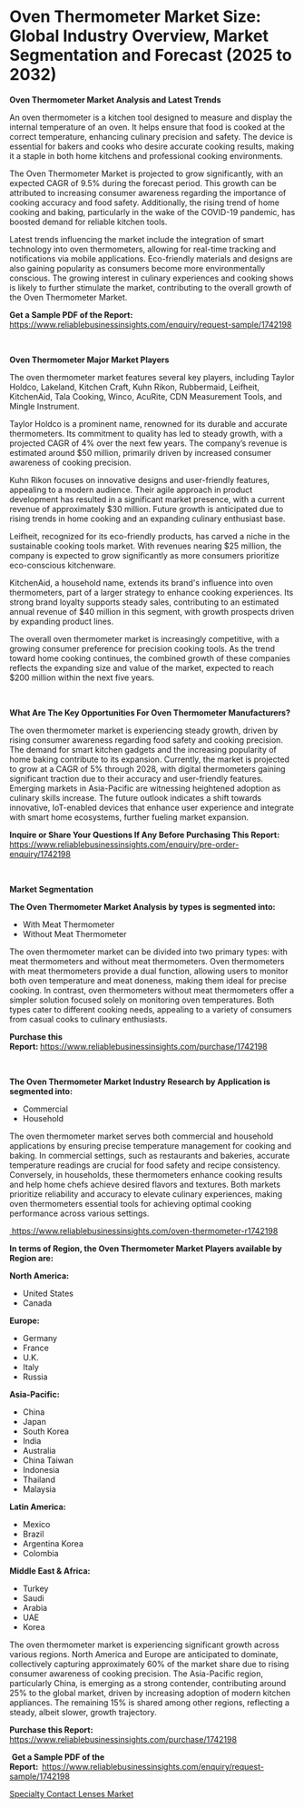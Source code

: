 <p><h1>Oven Thermometer Market Size: Global Industry Overview, Market Segmentation and Forecast (2025 to 2032)</h1></p><p><strong>Oven Thermometer Market Analysis and Latest Trends</strong></p>
<p><p>An oven thermometer is a kitchen tool designed to measure and display the internal temperature of an oven. It helps ensure that food is cooked at the correct temperature, enhancing culinary precision and safety. The device is essential for bakers and cooks who desire accurate cooking results, making it a staple in both home kitchens and professional cooking environments.</p><p>The Oven Thermometer Market is projected to grow significantly, with an expected CAGR of 9.5% during the forecast period. This growth can be attributed to increasing consumer awareness regarding the importance of cooking accuracy and food safety. Additionally, the rising trend of home cooking and baking, particularly in the wake of the COVID-19 pandemic, has boosted demand for reliable kitchen tools.</p><p>Latest trends influencing the market include the integration of smart technology into oven thermometers, allowing for real-time tracking and notifications via mobile applications. Eco-friendly materials and designs are also gaining popularity as consumers become more environmentally conscious. The growing interest in culinary experiences and cooking shows is likely to further stimulate the market, contributing to the overall growth of the Oven Thermometer Market.</p></p>
<p><strong>Get a Sample PDF of the Report:&nbsp;</strong> <a href="https://www.reliablebusinessinsights.com/enquiry/request-sample/1742198?utm_campaign=2121&utm_medium=2&utm_source=Github&utm_content=ia&utm_term=09022025&utm_id=oven-thermometer">https://www.reliablebusinessinsights.com/enquiry/request-sample/1742198</a></p>
<p>&nbsp;</p>
<p><strong>Oven Thermometer Major Market Players</strong></p>
<p><p>The oven thermometer market features several key players, including Taylor Holdco, Lakeland, Kitchen Craft, Kuhn Rikon, Rubbermaid, Leifheit, KitchenAid, Tala Cooking, Winco, AcuRite, CDN Measurement Tools, and Mingle Instrument. </p><p>Taylor Holdco is a prominent name, renowned for its durable and accurate thermometers. Its commitment to quality has led to steady growth, with a projected CAGR of 4% over the next few years. The company’s revenue is estimated around $50 million, primarily driven by increased consumer awareness of cooking precision.</p><p>Kuhn Rikon focuses on innovative designs and user-friendly features, appealing to a modern audience. Their agile approach in product development has resulted in a significant market presence, with a current revenue of approximately $30 million. Future growth is anticipated due to rising trends in home cooking and an expanding culinary enthusiast base.</p><p>Leifheit, recognized for its eco-friendly products, has carved a niche in the sustainable cooking tools market. With revenues nearing $25 million, the company is expected to grow significantly as more consumers prioritize eco-conscious kitchenware.</p><p>KitchenAid, a household name, extends its brand's influence into oven thermometers, part of a larger strategy to enhance cooking experiences. Its strong brand loyalty supports steady sales, contributing to an estimated annual revenue of $40 million in this segment, with growth prospects driven by expanding product lines.</p><p>The overall oven thermometer market is increasingly competitive, with a growing consumer preference for precision cooking tools. As the trend toward home cooking continues, the combined growth of these companies reflects the expanding size and value of the market, expected to reach $200 million within the next five years.</p></p>
<p>&nbsp;</p>
<p><strong>What Are The Key Opportunities For Oven Thermometer Manufacturers?</strong></p>
<p><p>The oven thermometer market is experiencing steady growth, driven by rising consumer awareness regarding food safety and cooking precision. The demand for smart kitchen gadgets and the increasing popularity of home baking contribute to its expansion. Currently, the market is projected to grow at a CAGR of 5% through 2028, with digital thermometers gaining significant traction due to their accuracy and user-friendly features. Emerging markets in Asia-Pacific are witnessing heightened adoption as culinary skills increase. The future outlook indicates a shift towards innovative, IoT-enabled devices that enhance user experience and integrate with smart home ecosystems, further fueling market expansion.</p></p>
<p><strong>Inquire or Share Your Questions If Any Before Purchasing This Report:</strong> <a href="https://www.reliablebusinessinsights.com/enquiry/pre-order-enquiry/1742198?utm_campaign=2121&utm_medium=2&utm_source=Github&utm_content=ia&utm_term=09022025&utm_id=oven-thermometer">https://www.reliablebusinessinsights.com/enquiry/pre-order-enquiry/1742198</a></p>
<p>&nbsp;</p>
<p><strong>Market Segmentation</strong></p>
<p><strong>The Oven Thermometer Market Analysis by types is segmented into:</strong></p>
<p><ul><li>With Meat Thermometer</li><li>Without Meat Thermometer</li></ul></p>
<p><p>The oven thermometer market can be divided into two primary types: with meat thermometers and without meat thermometers. Oven thermometers with meat thermometers provide a dual function, allowing users to monitor both oven temperature and meat doneness, making them ideal for precise cooking. In contrast, oven thermometers without meat thermometers offer a simpler solution focused solely on monitoring oven temperatures. Both types cater to different cooking needs, appealing to a variety of consumers from casual cooks to culinary enthusiasts.</p></p>
<p><strong>Purchase this Report:&nbsp;</strong><a href="https://www.reliablebusinessinsights.com/purchase/1742198?utm_campaign=2121&utm_medium=2&utm_source=Github&utm_content=ia&utm_term=09022025&utm_id=oven-thermometer">https://www.reliablebusinessinsights.com/purchase/1742198</a></p>
<p>&nbsp;</p>
<p><strong>The Oven Thermometer Market Industry Research by Application is segmented into:</strong></p>
<p><ul><li>Commercial</li><li>Household</li></ul></p>
<p><p>The oven thermometer market serves both commercial and household applications by ensuring precise temperature management for cooking and baking. In commercial settings, such as restaurants and bakeries, accurate temperature readings are crucial for food safety and recipe consistency. Conversely, in households, these thermometers enhance cooking results and help home chefs achieve desired flavors and textures. Both markets prioritize reliability and accuracy to elevate culinary experiences, making oven thermometers essential tools for achieving optimal cooking performance across various settings.</p></p>
<p><a href="https://www.reliablebusinessinsights.com/oven-thermometer-r1742198?utm_campaign=2121&utm_medium=2&utm_source=Github&utm_content=ia&utm_term=09022025&utm_id=oven-thermometer">&nbsp;https://www.reliablebusinessinsights.com/oven-thermometer-r1742198</a></p>
<p><strong>In terms of Region, the Oven Thermometer Market Players available by Region are:</strong></p>
<p>
    <p> <strong> North America: </strong>
        <ul>
            <li>United States</li>
            <li>Canada</li>
        </ul>
        </p> 
    <p> <strong> Europe: </strong>
        <ul>
            <li>Germany</li>
            <li>France</li>
            <li>U.K.</li>
            <li>Italy</li>
            <li>Russia</li>
        </ul>
        </p> 
    <p> <strong> Asia-Pacific: </strong>
        <ul>
            <li>China</li>
            <li>Japan</li>
            <li>South Korea</li>
            <li>India</li>
            <li>Australia</li>
            <li>China Taiwan</li>
            <li>Indonesia</li>
            <li>Thailand</li>
            <li>Malaysia</li>
        </ul>
        </p> 
    <p> <strong> Latin America: </strong>
        <ul>
            <li>Mexico</li>
            <li>Brazil</li>
            <li>Argentina Korea</li>
            <li>Colombia</li>
        </ul>
        </p> 
    <p> <strong> Middle East & Africa: </strong>
        <ul>
            <li>Turkey</li>
            <li>Saudi</li>
            <li>Arabia</li>
            <li>UAE</li>
            <li>Korea</li>
        </ul>
    </p>
    </p>
<p><p>The oven thermometer market is experiencing significant growth across various regions. North America and Europe are anticipated to dominate, collectively capturing approximately 60% of the market share due to rising consumer awareness of cooking precision. The Asia-Pacific region, particularly China, is emerging as a strong contender, contributing around 25% to the global market, driven by increasing adoption of modern kitchen appliances. The remaining 15% is shared among other regions, reflecting a steady, albeit slower, growth trajectory.</p></p>
<p><strong>Purchase this Report: </strong><a href="https://www.reliablebusinessinsights.com/purchase/1742198?utm_campaign=2121&utm_medium=2&utm_source=Github&utm_content=ia&utm_term=09022025&utm_id=oven-thermometer">https://www.reliablebusinessinsights.com/purchase/1742198</a></p>
<p>&nbsp;<strong>Get a Sample PDF of the Report:&nbsp;&nbsp;</strong><a href="https://www.reliablebusinessinsights.com/enquiry/request-sample/1742198?utm_campaign=2121&utm_medium=2&utm_source=Github&utm_content=ia&utm_term=09022025&utm_id=oven-thermometer">https://www.reliablebusinessinsights.com/enquiry/request-sample/1742198</a></p>
<p><strong></strong></p>
<p><p><a href="https://github.com/AshrafKhan865/Market-Research-Report-List-1/blob/main/specialty-contact-lenses-market.md?utm_campaign=2121&utm_medium=2&utm_source=Github&utm_content=ia&utm_term=09022025&utm_id=oven-thermometer">Specialty Contact Lenses Market</a></p></p>